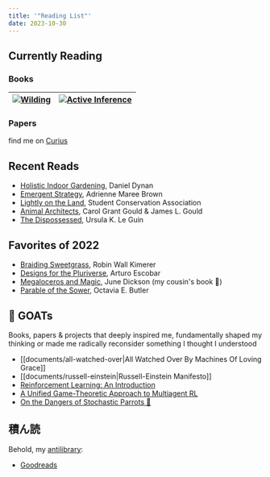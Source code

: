 ```yaml
---
title: '"Reading List"'
date: 2023-10-30
---
```

## Currently Reading

### Books
| [![Wilding](https://images.squarespace-cdn.com/content/v1/59ca669de45a7c7797ba6474/1611148769953-REHOYNQTHHZTSKZT5G9Z/Wilding+Book+Cover+Sun+Times.JPG?format=750w)](https://www.isabellatree.com/books) | [![Active Inference](https://mit-press-us.imgix.net/covers/9780262045353.jpg?auto=format&w=298&dpr=2&q=20)](https://mitpress.mit.edu/9780262045353/active-inference/) |
|:-:|:-:|

### Papers
find me on [Curius](https://curius.app/myke-walton) 

## Recent Reads
- [Holistic Indoor Gardening](https://earthshipstore.com/products/holistic-indoor-gardening), Daniel Dynan
- [Emergent Strategy](https://www.akpress.org/emergentstrategy.html), Adrienne Maree Brown
- [Lightly on the Land](https://www.mountaineers.org/books/books/lightly-on-the-land-the-sca-trail-building-and-maintenance-manual-2nd-edition), Student Conservation Association
- [Animal Architects](https://www.publishersweekly.com/978-0-465-02782-8), Carol Grant Gould & James L. Gould
- [The Dispossessed](https://www.ursulakleguin.com/dispossessed), Ursula K. Le Guin

## Favorites of 2022
- [Braiding Sweetgrass](https://milkweed.org/book/braiding-sweetgrass), Robin Wall Kimerer
- [Designs for the Pluriverse](https://www.dukeupress.edu/designs-for-the-pluriverse), Arturo Escobar
- [Megaloceros and Magic](https://www.authorhouse.com/en/bookstore/bookdetails/847822-megaloceros-and-magic), June Dickson (my cousin's book 🎉)
- [Parable of the Sower](https://www.octaviabutler.com/parableseries), Octavia E. Butler

## 🐐 GOATs
Books, papers & projects that deeply inspired me, fundamentally shaped my thinking or made me radically reconsider something I thought I understood
- [[documents/all-watched-over|All Watched Over By Machines Of Loving Grace]]
- [[documents/russell-einstein|Russell-Einstein Manifesto]]
- [Reinforcement Learning: An Introduction](http://www.incompleteideas.net/book/the-book-2nd.html)
- [A Unified Game-Theoretic Approach to Multiagent RL](https://proceedings.neurips.cc/paper/2017/hash/3323fe11e9595c09af38fe67567a9394-Abstract.html)
- [On the Dangers of Stochastic Parrots 🦜](https://dl.acm.org/doi/10.1145/3442188.3445922)

## 積ん読
Behold, my [antilibrary](https://nesslabs.com/antilibrary):
- [Goodreads](https://www.goodreads.com/review/list/127050485-michael-walton?shelf=to-read)